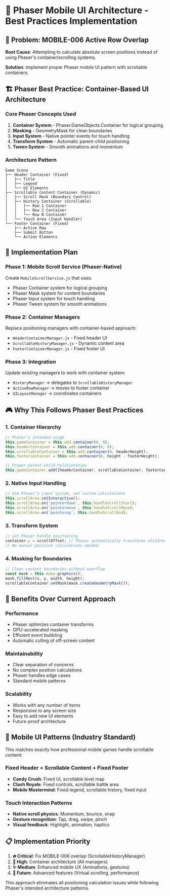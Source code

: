 # 📱 Phaser Mobile UI Architecture - Best Practices Implementation

## 🎯 Problem: MOBILE-006 Active Row Overlap

**Root Cause**: Attempting to calculate absolute screen positions instead of using Phaser's container/scrolling systems.

**Solution**: Implement proper Phaser mobile UI pattern with scrollable containers.

## 🏗️ Phaser Best Practice: Container-Based UI Architecture

### **Core Phaser Concepts Used**
1. **Container System** - Phaser.GameObjects.Container for logical grouping
2. **Masking** - GeometryMask for clean boundaries  
3. **Input System** - Native pointer events for touch handling
4. **Transform System** - Automatic parent-child positioning
5. **Tween System** - Smooth animations and momentum

### **Architecture Pattern**

```
Game Scene
├── Header Container (Fixed)
│   ├── Title
│   ├── Legend
│   └── UI Elements
├── Scrollable Content Container (Dynamic)
│   ├── Scroll Mask (Boundary Control)
│   ├── History Container (Scrollable)
│   │   ├── Row 1 Container
│   │   ├── Row 2 Container  
│   │   └── Row N Container
│   └── Touch Area (Input Handler)
└── Footer Container (Fixed)
    ├── Active Row
    ├── Submit Button
    └── Action Elements
```

## 🔧 Implementation Plan

### **Phase 1: Mobile Scroll Service (Phaser-Native)**
Create `MobileScrollService.js` that uses:
- Phaser Container system for logical grouping
- Phaser Mask system for content boundaries
- Phaser Input system for touch handling
- Phaser Tween system for smooth animations

### **Phase 2: Container Managers**
Replace positioning managers with container-based approach:
- `HeaderContainerManager.js` - Fixed header UI
- `ScrollableHistoryManager.js` - Dynamic content area
- `FooterContainerManager.js` - Fixed footer UI

### **Phase 3: Integration**
Update existing managers to work with container system:
- `HistoryManager` → delegates to `ScrollableHistoryManager`
- `ActiveRowManager` → moves to footer container
- `UILayoutManager` → coordinates containers

## 🎮 Why This Follows Phaser Best Practices

### **1. Container Hierarchy**
```javascript
// Phaser's intended usage
this.gameContainer = this.add.container(0, 0);
this.headerContainer = this.add.container(0, 0);
this.scrollableContainer = this.add.container(0, headerHeight);
this.footerContainer = this.add.container(0, height - footerHeight);

// Proper parent-child relationships
this.gameContainer.add([headerContainer, scrollableContainer, footerContainer]);
```

### **2. Native Input Handling**
```javascript
// Use Phaser's input system, not custom calculations
this.scrollArea.setInteractive();
this.scrollArea.on('pointerdown', this.handleScrollStart);
this.scrollArea.on('pointermove', this.handleScrollMove);
this.scrollArea.on('pointerup', this.handleScrollEnd);
```

### **3. Transform System**
```javascript
// Let Phaser handle positioning
container.y = scrollOffset; // Phaser automatically transforms children
// No manual position calculations needed
```

### **4. Masking for Boundaries**
```javascript
// Clean content boundaries without overflow
const mask = this.make.graphics();
mask.fillRect(x, y, width, height);
scrollableContainer.setMask(mask.createGeometryMask());
```

## 🚀 Benefits Over Current Approach

### **Performance**
- Phaser optimizes container transforms
- GPU-accelerated masking
- Efficient event bubbling
- Automatic culling of off-screen content

### **Maintainability**  
- Clear separation of concerns
- No complex position calculations
- Phaser handles edge cases
- Standard mobile patterns

### **Scalability**
- Works with any number of items
- Responsive to any screen size  
- Easy to add new UI elements
- Future-proof architecture

## 🎯 Mobile UI Patterns (Industry Standard)

This matches exactly how professional mobile games handle scrollable content:

### **Fixed Header + Scrollable Content + Fixed Footer**
- **Candy Crush**: Fixed UI, scrollable level map
- **Clash Royale**: Fixed controls, scrollable battle area  
- **Mobile Mastermind**: Fixed legend, scrollable history, fixed input

### **Touch Interaction Patterns**
- **Native scroll physics**: Momentum, bounce, snap
- **Gesture recognition**: Tap, drag, swipe, pinch
- **Visual feedback**: Highlight, animation, haptics

## 📋 Implementation Priority

1. **🔥 Critical**: Fix MOBILE-006 overlap (ScrollableHistoryManager)
2. **🎯 High**: Container architecture (All managers)  
3. **✨ Medium**: Enhanced mobile UX (Animations, gestures)
4. **🔮 Future**: Advanced features (Virtual scrolling, performance)

This approach eliminates all positioning calculation issues while following Phaser's intended architecture patterns.
